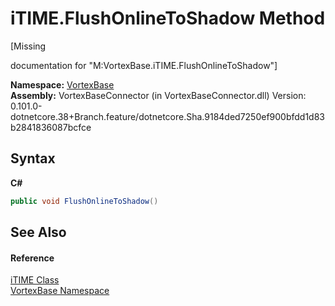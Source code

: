 # iTIME.FlushOnlineToShadow Method 
 

\[Missing <summary> documentation for "M:VortexBase.iTIME.FlushOnlineToShadow"\]

**Namespace:**&nbsp;<a href="N_VortexBase.md">VortexBase</a><br />**Assembly:**&nbsp;VortexBaseConnector (in VortexBaseConnector.dll) Version: 0.101.0-dotnetcore.38+Branch.feature/dotnetcore.Sha.9184ded7250ef900bfdd1d83b2841836087bcfce

## Syntax

**C#**<br />
``` C#
public void FlushOnlineToShadow()
```


## See Also


#### Reference
<a href="T_VortexBase_iTIME.md">iTIME Class</a><br /><a href="N_VortexBase.md">VortexBase Namespace</a><br />
